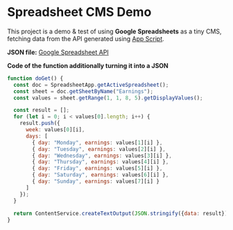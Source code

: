 # Spreadsheet CMS Demo

This project is a demo & test of using **Google Spreadsheets** as a tiny CMS, fetching data from the API generated using [App Script](https://www.google.com/script/start/).

**JSON file:** [Google Spreadsheet API](https://script.googleusercontent.com/macros/echo?user_content_key=hoxKlP7BD88BZCs7Nws2CLJMDQXSY-dCK0hjtY0ot6jsBN1H5BoCT6Yrj9rVLLf3_tbRNqQN6IT4oWeC_eUKjhJExhDvcRWZm5_BxDlH2jW0nuo2oDemN9CCS2h10ox_1xSncGQajx_ryfhECjZEnLKQD0xlRdQNORBeubHhskJtf2UCBubGj2B2xfutiOdgkRnT3lsoHqFVKfrWto-uf_VFUtiN9nc_zwS1fN0fcKGlHOSTBWM63dz9Jw9Md8uu&lib=McmiJzxE192vUTCqyMMT_iInk_TX2PQ6s)

**Code of the function additionally turning it into a JSON**

```js
function doGet() {
  const doc = SpreadsheetApp.getActiveSpreadsheet();
  const sheet = doc.getSheetByName("Earnings");
  const values = sheet.getRange(1, 1, 8, 5).getDisplayValues();

  const result = [];
  for (let i = 0; i < values[0].length; i++) {
    result.push({
      week: values[0][i],
      days: [
        { day: "Monday", earnings: values[1][i] },
        { day: "Tuesday", earnings: values[2][i] },
        { day: "Wednesday", earnings: values[3][i] },
        { day: "Thursday", earnings: values[4][i] },
        { day: "Friday", earnings: values[5][i] },
        { day: "Saturday", earnings: values[6][i] },
        { day: "Sunday", earnings: values[7][i] }
      ]
    });
  }
  
  return ContentService.createTextOutput(JSON.stringify({data: result})).setMimeType(ContentService.MimeType.JSON);
}
```
